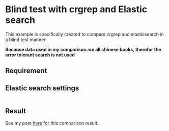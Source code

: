 # Blind test with crgrep and Elastic search
This example is specifically created to compare crgrep and elasticsearch in a blind test manner.

**Because data used in my comparison are all chinese books, therefor the error tolerant search is not used**

## Requirement

## Elastic search settings
```
```

## Result
See my post [here](https://cwayne.github.io/2017/03/28/More-on-crgrep/#more) for this comparison result.